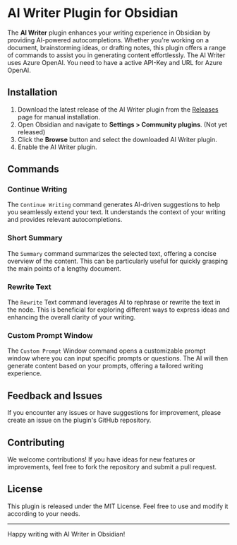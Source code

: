 # AI Writer Plugin for Obsidian

The **AI Writer** plugin enhances your writing experience in Obsidian by providing AI-powered autocompletions. Whether you're working on a document, brainstorming ideas, or drafting notes, this plugin offers a range of commands to assist you in generating content effortlessly.
The AI Writer uses Azure OpenAI. You need to have a active API-Key and URL for Azure OpenAI.

## Installation

1. Download the latest release of the AI Writer plugin from the [Releases](https://github.com/abasse/obsidian-aiwriter-plugin/releases) page for manual installation.
2. Open Obsidian and navigate to **Settings > Community plugins**. (Not yet released)
3. Click the **Browse** button and select the downloaded AI Writer plugin.
4. Enable the AI Writer plugin.

## Commands

### Continue Writing
The `Continue Writing` command generates AI-driven suggestions to help you seamlessly extend your text. It understands the context of your writing and provides relevant autocompletions.

### Short Summary
The `Summary` command summarizes the selected text, offering a concise overview of the content. This can be particularly useful for quickly grasping the main points of a lengthy document.

### Rewrite Text
The `Rewrite` Text command leverages AI to rephrase or rewrite the text in the node. This is beneficial for exploring different ways to express ideas and enhancing the overall clarity of your writing.

### Custom Prompt Window
The `Custom Prompt` Window command opens a customizable prompt window where you can input specific prompts or questions. The AI will then generate content based on your prompts, offering a tailored writing experience.


## Feedback and Issues
If you encounter any issues or have suggestions for improvement, please create an issue on the plugin's GitHub repository.

## Contributing
We welcome contributions! If you have ideas for new features or improvements, feel free to fork the repository and submit a pull request.

## License
This plugin is released under the MIT License. Feel free to use and modify it according to your needs.

---
Happy writing with AI Writer in Obsidian!